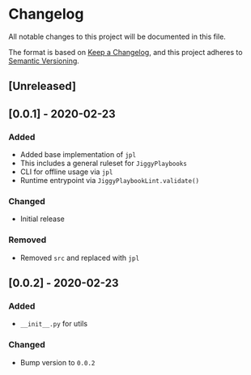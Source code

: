 # Changelog
All notable changes to this project will be documented in this file.

The format is based on [Keep a Changelog](https://keepachangelog.com/en/1.0.0/),
and this project adheres to [Semantic Versioning](https://semver.org/spec/v2.0.0.html).

## [Unreleased]

## [0.0.1] - 2020-02-23
### Added
- Added base implementation of `jpl`
- This includes a general ruleset for `JiggyPlaybooks`
- CLI for offline usage via `jpl`
- Runtime entrypoint via `JiggyPlaybookLint.validate()`

### Changed
- Initial release

### Removed
- Removed `src` and replaced with `jpl`


## [0.0.2] - 2020-02-23
### Added
- `__init__.py` for utils

### Changed
- Bump version to `0.0.2`
